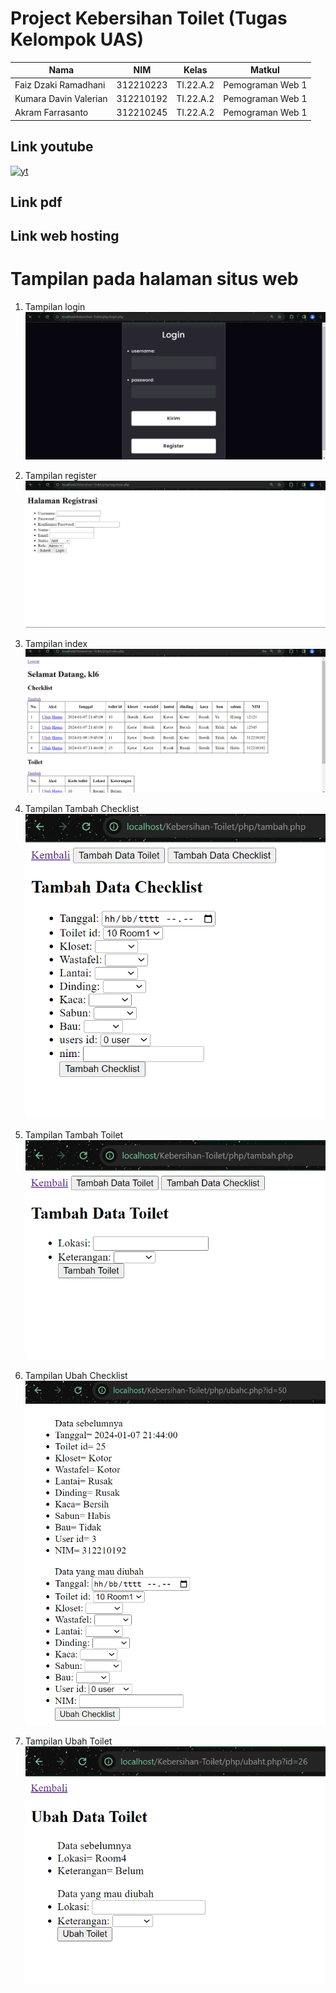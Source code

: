 # Project Kebersihan Toilet (Tugas Kelompok UAS)

|**Nama**|**NIM**|**Kelas**|**Matkul**|
|----|---|-----|------|
|Faiz Dzaki Ramadhani|312210223|TI.22.A.2|Pemograman Web 1|
|Kumara Davin Valerian|312210192|TI.22.A.2|Pemograman Web 1|
|Akram Farrasanto|312210245|TI.22.A.2|Pemograman Web 1|

## Link youtube
[![yt](https://www.youtube.com/s/desktop/375de707/img/favicon.ico)]([www.youtube.com](https://www.youtube.com/))

## Link pdf

## Link web hosting

# Tampilan pada halaman situs web

1. Tampilan login
![](img/login.png)

2. Tampilan register
![](img/register.png)

3. Tampilan index
![](img/index.png)

4. Tampilan Tambah Checklist
![](img/tambah%20cheklist.png)

5. Tampilan Tambah Toilet
![](img/tambah%20toilet.png)

6. Tampilan Ubah Checklist
![](img/ubah%20chekclist.png)

7. Tampilan Ubah Toilet
![](img/ubah%20toilet.png)

